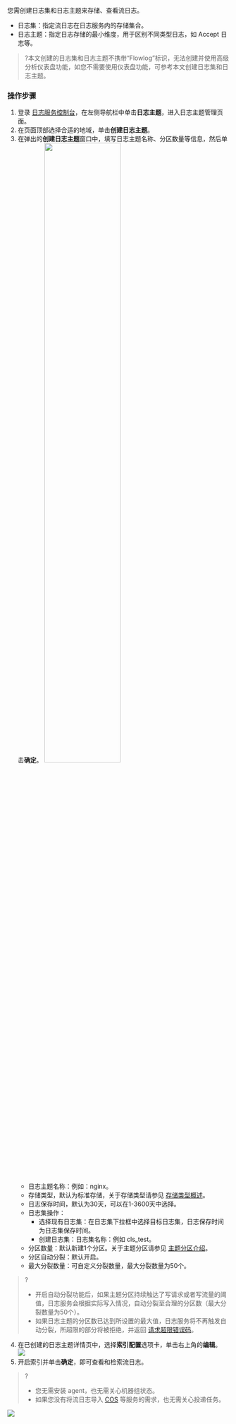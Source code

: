 您需创建日志集和日志主题来存储、查看流日志。
  - 日志集：指定流日志在日志服务内的存储集合。
  - 日志主题：指定日志存储的最小维度，用于区别不同类型日志，如 Accept 日志等。
>?本文创建的日志集和日志主题不携带“Flowlog”标识，无法创建并使用高级分析仪表盘功能，如您不需要使用仪表盘功能，可参考本文创建日志集和日志主题。
>
 
###  操作步骤
1. 登录 [日志服务控制台](https://console.cloud.tencent.com/cls)，在左侧导航栏中单击**日志主题**，进入日志主题管理页面。 
2. 在页面顶部选择合适的地域，单击**创建日志主题**。
3. 在弹出的**创建日志主题**窗口中，填写日志主题名称、分区数量等信息，然后单击**确定**。
<img src="https://qcloudimg.tencent-cloud.cn/raw/3aa6a8132813bd65ab70dc0d3023278f.png" width="60%"></p>
    - 日志主题名称：例如：nginx。
    - 存储类型，默认为标准存储，关于存储类型请参见 [存储类型概述](https://cloud.tencent.com/document/product/614/60019)。
    - 日志保存时间，默认为30天，可以在1-3600天中选择。
    - 日志集操作：
       - 选择现有日志集：在日志集下拉框中选择目标日志集，日志保存时间为日志集保存时间。
       - 创建日志集：日志集名称：例如 cls_test。
    - 分区数量：默认新建1个分区。关于主题分区请参见 [主题分区介绍](https://cloud.tencent.com/document/product/614/39259)。
    - 分区自动分裂：默认开启。
    - 最大分裂数量：可自定义分裂数量，最大分裂数量为50个。
>?
>- 开启自动分裂功能后，如果主题分区持续触达了写请求或者写流量的阈值，日志服务会根据实际写入情况，自动分裂至合理的分区数（最大分裂数量为50个）。
>- 如果日志主题的分区数已达到所设置的最大值，日志服务将不再触发自动分裂，所超限的部分将被拒绝，并返回 [请求超限错误码](https://cloud.tencent.com/document/product/614/56478)。
>
4. 在已创建的日志主题详情页中，选择**索引配置**选项卡，单击右上角的**编辑**。
![](https://main.qcloudimg.com/raw/7b7461ff0020576c6b450ab82d117e62.png)
5. 开启索引并单击**确定**，即可查看和检索流日志。
>?
>- 您无需安装 agent，也无需关心机器组状态。 
>- 如果您没有将流日志导入 [COS](https://cloud.tencent.com/document/product/436/6222) 等服务的需求，也无需关心投递任务。
>
![](https://main.qcloudimg.com/raw/2d1ca36663ae8243c1f2316849bc7a42.png)

